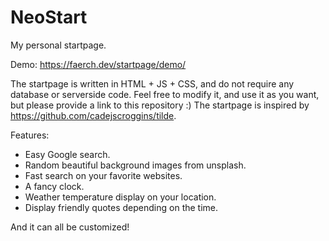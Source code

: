 # NeoStart
My personal startpage.

Demo: https://faerch.dev/startpage/demo/

The startpage is written in HTML + JS + CSS, and do not require any database or serverside code.
Feel free to modify it, and use it as you want, but please provide a link to this repository :)
The startpage is inspired by https://github.com/cadejscroggins/tilde.

Features:
- Easy Google search.
- Random beautiful background images from unsplash.
- Fast search on your favorite websites.
- A fancy clock.
- Weather temperature display on your location.
- Display friendly quotes depending on the time.

And it can all be customized!
